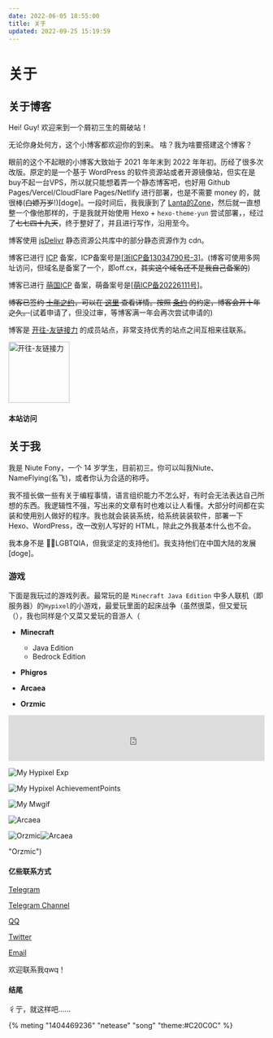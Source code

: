 ```yaml
---
date: 2022-06-05 18:55:00
title: 关于
updated: 2022-09-25 15:19:59
---
```

# 关于

## 关于博客

Hei! Guy!
欢迎来到一个屑初三生的屑破站！

无论你身处何方，这个小博客都欢迎你的到来。
啥？我为啥要搭建这个博客？

眼前的这个不起眼的小博客大致始于 2021 年年末到 2022 年年初。历经了很多次改版。原定的是一个基于 WordPress 的软件资源站或者开源镜像站，但实在是buy不起一台VPS，所以就只能想着弄一个静态博客吧，也好用 Github Pages/Vercel/CloudFlare Pages/Netlify 进行部署，也是不需要 money 的，就很棒(~~白嫖万岁~~!)[doge]。一段时间后，我我康到了 [Lanta的Zone](https://www.lanta.cyou/ "Lanta的Zone")，然后就一直想整一个像他那样的，于是我就开始使用 Hexo + `hexo-theme-yun` 尝试部署，，经过了~~七七四十九天~~，终于整好了，并且进行写作，沿用至今。

博客使用 [jsDelivr](https://www.jsdelivr.com/) 静态资源公共库中的部分静态资源作为 cdn。

博客已进行 [ICP](https://beian.miit.gov.cn/) 备案，ICP备案号是[[浙ICP备13034790号-3](https://beian.miit.gov.cn/)]。(博客可使用多网址访问，但域名是备案了一个，即off.cx，~~其实这个域名还不是我自己备案的~~)

博客已进行 [萌国ICP](https://icp.gov.moe/) 备案，萌备案号是[[萌ICP备20226111号](https://icp.gov.moe/?keyword=20226111)]。

~~博客已签约 [十年之约](https://www.foreverblog.cn/)，可以在 [这里](https://www.foreverblog.cn/blog/2712.html) 查看详情。按照 [条约](https://www.foreverblog.cn/treaty.html) 的约定，博客会开十年之久。~~(试着申请了，但没过审，等博客满一年会再次尝试申请的)

博客是 [开往-友链接力](https://github.com/travellings-link/travellings) 的成员站点，非常支持优秀的站点之间互相来往联系。

<a href="https://travellings.cn/" target="_blank" rel="noopener" title="开往-友链接力" data-pjax-state=""><img src="https://travellings.cn/assets/logo.gif" alt="开往-友链接力" width="120"></a>

#### 本站访问

<script type="text/javascript" id="clustrmaps" src="https://clustrmaps.com/map_v2.js?d=rKleglShzRU4NQyRTpgmivmrH0leZTSS1hlzjAV56Gk&cl=ffffff&w=a"></script>

## 关于我

我是 Niute Fony，一个 14 岁学生，目前初三。你可以叫我Niute、NameFlying(名飞)，或者你认为合适的称呼。

我不擅长做一些有关于编程事情，语言组织能力不怎么好，有时会无法表达自己所想的东西。我逻辑性不强，写出来的文章有时也难以让人看懂。大部分时间都在实装和使用别人做好的程序。我也就会装装系统，给系统装装软件，部署一下 Hexo、WordPress，改一改别人写好的 HTML，除此之外我基本什么也不会。

我本身不是 🏳️‍🌈LGBTQIA，但我坚定的支持他们。我支持他们在中国大陆的发展[doge]。

### 游戏

下面是我玩过的游戏列表。最常玩的是 `Minecraft Java Edition` 中多人联机（即服务器）的`Hypixel`的小游戏，最爱玩里面的起床战争（虽然很菜，但又爱玩（），我也同样是个又菜又爱玩的音游人（

* **Minecraft**

  * Java Edition
  * Bedrock Edition
* **Phigros**
* **Arcaea**
* **Orzmic**

<iframe style="width:728px;height:90px;max-width:100%;border:none;display:block;margin:auto" src="https://namemc.com/server/mc.hypixel.net/embed" width="728" height="90"></iframe>

![My Hypixel Exp](https://gen.plancke.io/exp/NameFlying.png "My Hypixel Exp")

![My Hypixel AchievementPoints](https://gen.plancke.io/achievementPoints/NameFlying.png "My Hypixel AchievementPoints")

![My Mwgif](https://gen.plancke.io/mwgif/NameFlying.gif "My Mwgif")

![Arcaea](https://off.cx/img/Arcaea.jpg)

![Orzmic](https://off.cx/img/Orzmic.jpg)![Arcaea](https://off.cx/img/Arcaea.jpg "Arcaea")

"Orzmic")

#### 亿些联系方式

[Telegram](https://t.me/NiuFuyu855 "啥也不是の屑")

[Telegram Channel](https://t.me/+fniY9CTR8bphZDVl)

[QQ](tencent://Message/?Uin=3327223191&websiteName=qzone.qq.com&Menu=yes "啥也不是の屑")

[Twitter](https://twitter.com/niufuyu123)

[Email](mailto:me@niufuyu.top)

欢迎联系我qwq！

#### 结尾

彳亍，就这样吧......

{% meting "1404469236" "netease" "song" "theme:#C20C0C" %}

